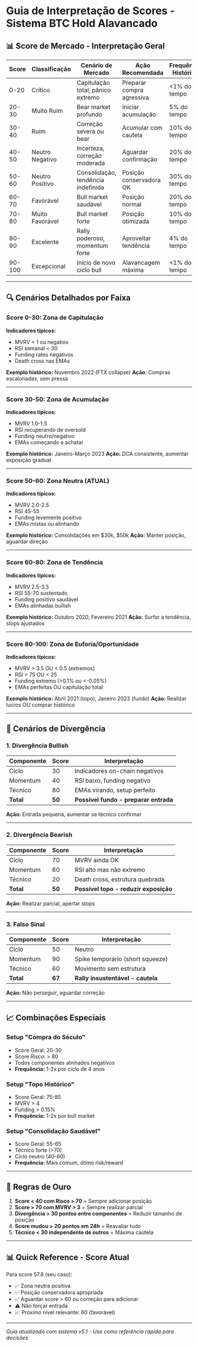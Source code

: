 # Guia de Interpretação de Scores - Sistema BTC Hold Alavancado

## 📊 Score de Mercado - Interpretação Geral

| Score | Classificação | Cenário de Mercado | Ação Recomendada | Frequência Histórica |
|-------|--------------|-------------------|------------------|---------------------|
| 0-20 | Crítico | Capitulação total, pânico extremo | Preparar compra agressiva | <1% do tempo |
| 20-30 | Muito Ruim | Bear market profundo | Iniciar acumulação | 5% do tempo |
| 30-40 | Ruim | Correção severa ou bear | Acumular com cautela | 10% do tempo |
| 40-50 | Neutro Negativo | Incerteza, correção moderada | Aguardar confirmação | 20% do tempo |
| 50-60 | Neutro Positivo | Consolidação, tendência indefinida | Posição conservadora OK | 30% do tempo |
| 60-70 | Favorável | Bull market saudável | Posição normal | 20% do tempo |
| 70-80 | Muito Favorável | Bull market forte | Posição otimizada | 10% do tempo |
| 80-90 | Excelente | Rally poderoso, momentum forte | Aproveitar tendência | 4% do tempo |
| 90-100 | Excepcional | Início de novo ciclo bull | Alavancagem máxima | <1% do tempo |

---

## 🔍 Cenários Detalhados por Faixa

### Score 0-30: Zona de Capitulação
**Indicadores típicos:**
- MVRV < 1 ou negativo
- RSI semanal < 30
- Funding rates negativos
- Death cross nas EMAs

**Exemplo histórico:** Novembro 2022 (FTX collapse)
**Ação:** Compras escalonadas, sem pressa

---

### Score 30-50: Zona de Acumulação
**Indicadores típicos:**
- MVRV 1.0-1.5
- RSI recuperando de oversold
- Funding neutro/negativo
- EMAs começando a achatar

**Exemplo histórico:** Janeiro-Março 2023
**Ação:** DCA consistente, aumentar exposição gradual

---

### Score 50-60: Zona Neutra (ATUAL)
**Indicadores típicos:**
- MVRV 2.0-2.5
- RSI 45-55
- Funding levemente positivo
- EMAs mistas ou alinhando

**Exemplo histórico:** Consolidações em $30k, $50k
**Ação:** Manter posição, aguardar direção

---

### Score 60-80: Zona de Tendência
**Indicadores típicos:**
- MVRV 2.5-3.5
- RSI 55-70 sustentado
- Funding positivo saudável
- EMAs alinhadas bullish

**Exemplo histórico:** Outubro 2020, Fevereiro 2021
**Ação:** Surfar a tendência, stops ajustados

---

### Score 80-100: Zona de Euforia/Oportunidade
**Indicadores típicos:**
- MVRV > 3.5 OU < 0.5 (extremos)
- RSI > 75 OU < 25
- Funding extremo (>0.1% ou <-0.05%)
- EMAs perfeitas OU capitulação total

**Exemplo histórico:** Abril 2021 (topo), Janeiro 2023 (fundo)
**Ação:** Realizar lucros OU comprar histórico

---

## 🔄 Cenários de Divergência

### 1. Divergência Bullish
| Componente | Score | Interpretação |
|------------|-------|---------------|
| Ciclo | 30 | Indicadores on-chain negativos |
| Momentum | 40 | RSI baixo, funding negativo |
| Técnico | 80 | EMAs virando, setup perfeito |
| **Total** | **50** | **Possível fundo - preparar entrada** |

**Ação:** Entrada pequena, aumentar se técnico confirmar

---

### 2. Divergência Bearish
| Componente | Score | Interpretação |
|------------|-------|---------------|
| Ciclo | 70 | MVRV ainda OK |
| Momentum | 60 | RSI alto mas não extremo |
| Técnico | 20 | Death cross, estrutura quebrada |
| **Total** | **50** | **Possível topo - reduzir exposição** |

**Ação:** Realizar parcial, apertar stops

---

### 3. Falso Sinal
| Componente | Score | Interpretação |
|------------|-------|---------------|
| Ciclo | 50 | Neutro |
| Momentum | 90 | Spike temporário (short squeeze) |
| Técnico | 60 | Movimento sem estrutura |
| **Total** | **67** | **Rally insustentável - cautela** |

**Ação:** Não perseguir, aguardar correção

---

## 📈 Combinações Especiais

### Setup "Compra do Século"
- Score Geral: 20-30
- Score Risco: > 80
- Todos componentes alinhados negativos
- **Frequência:** 1-2x por ciclo de 4 anos

### Setup "Topo Histórico"
- Score Geral: 75-85
- MVRV > 4
- Funding > 0.15%
- **Frequência:** 1-2x por bull market

### Setup "Consolidação Saudável"
- Score Geral: 55-65
- Técnico forte (>70)
- Ciclo neutro (40-60)
- **Frequência:** Mais comum, ótimo risk/reward

---

## 🎯 Regras de Ouro

1. **Score < 40 com Risco > 70** = Sempre adicionar posição
2. **Score > 70 com MVRV > 3** = Sempre realizar parcial
3. **Divergência > 30 pontos entre componentes** = Reduzir tamanho de posição
4. **Score mudou > 20 pontos em 24h** = Reavaliar tudo
5. **Técnico < 30 independente de outros** = Máxima cautela

---

## 📊 Quick Reference - Score Atual

Para score 57.8 (seu caso):
- ✅ Zona neutra positiva
- ✅ Posição conservadora apropriada
- ✅ Aguardar score > 60 ou correção para adicionar
- ⚠️ Não forçar entrada
- 📈 Próximo nível relevante: 60 (favorável)

---

*Guia atualizado com sistema v5.1 - Use como referência rápida para decisões*